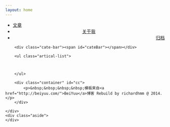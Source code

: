 ```yaml
---
layout: home
---
```


<div class="index-content project">
    <div class="section">
        <ul class="artical-cate">
            <li><a href="/blog/"><span>文章</span></a></li>
            <li style="text-align:center"><a href="/blog/aboutme"><span>关于我</span></a></li>
            <li class="on" style="text-align:right"><a href="/blog/archive"><span>归档</span></a></li>
        </ul>

        <div class="cate-bar"><span id="cateBar"></span></div>

        <ul class="artical-list">


		
        </ul>
		
		<div class="container" id="cc">
			<p>&nbsp;&nbsp;&nbsp;&nbsp;模板来自<a href="http://beiyuu.com/">BeiYuu</a>博客 Rebuild by richardhmm @ 2014.</p>
		</div>

    </div>
    <div class="aside">
    </div>
</div>

